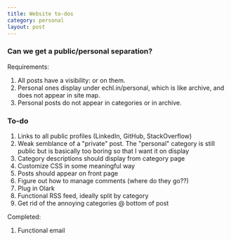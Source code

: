 ```yaml
---
title: Website to-dos
category: personal
layout: post
---
```


### Can we get a public/personal separation?

Requirements:

1.  All posts have a visibility: <personal> or <public> on them.
2. Personal ones display under echl.in/personal, which is like archive, and does not appear in site map.
3.  Personal posts do not appear in categories or in archive.



### To-do

1. Links to all public profiles (LinkedIn, GitHub, StackOverflow)
3. Weak semblance of a "private" post. The "personal" category is still public but is basically too boring so that I want it on display
4. Category descriptions should display from category page
5. Customize CSS in some meaningful way
6. Posts should appear on front page
7. Figure out how to manage comments (where do they go??)
8. Plug in Olark
9. Functional RSS feed, ideally split by category
10. Get rid of the annoying categories @ bottom of post

Completed:

1. Functional email